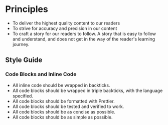 # Principles

- To deliver the highest quality content to our readers
- To strive for accuracy and precision in our content
- To craft a story for our readers to follow. A story that is easy to follow and understand, and does not get in the way of the reader's learning journey.

## Style Guide

### Code Blocks and Inline Code

- All inline code should be wrapped in backticks.
- All code blocks should be wrapped in triple backticks, with the language specified.
- All code blocks should be formatted with Prettier.
- All code blocks should be tested and verified to work.
- All code blocks should be as concise as possible.
- All code blocks should be as simple as possible.
